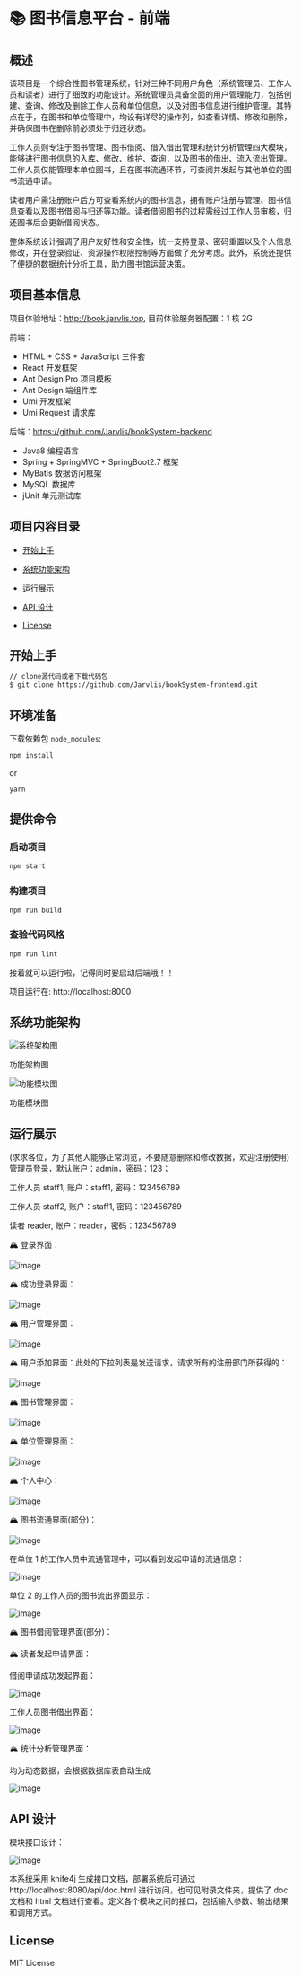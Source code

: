 # 📚 图书信息平台 - 前端

## 概述

该项目是一个综合性图书管理系统，针对三种不同用户角色（系统管理员、工作人员和读者）进行了细致的功能设计。系统管理员具备全面的用户管理能力，包括创建、查询、修改及删除工作人员和单位信息，以及对图书信息进行维护管理。其特点在于，在图书和单位管理中，均设有详尽的操作列，如查看详情、修改和删除，并确保图书在删除前必须处于归还状态。

工作人员则专注于图书管理、图书借阅、借入借出管理和统计分析管理四大模块，能够进行图书信息的入库、修改、维护、查询，以及图书的借出、流入流出管理。工作人员仅能管理本单位图书，且在图书流通环节，可查阅并发起与其他单位的图书流通申请。

读者用户需注册账户后方可查看系统内的图书信息，拥有账户注册与管理、图书信息查看以及图书借阅与归还等功能。读者借阅图书的过程需经过工作人员审核，归还图书后会更新借阅状态。

整体系统设计强调了用户友好性和安全性，统一支持登录、密码重置以及个人信息修改，并在登录验证、资源操作权限控制等方面做了充分考虑。此外，系统还提供了便捷的数据统计分析工具，助力图书馆运营决策。

## 项目基本信息

项目体验地址：http://book.jarvlis.top, 目前体验服务器配置：1 核 2G

前端：

- HTML + CSS + JavaScript 三件套
- React 开发框架
- Ant Design Pro 项目模板
- Ant Design 端组件库
- Umi 开发框架
- Umi Request 请求库

后端：https://github.com/Jarvlis/bookSystem-backend

- Java8 编程语言
- Spring + SpringMVC + SpringBoot2.7 框架
- MyBatis 数据访问框架
- MySQL 数据库
- jUnit 单元测试库

## 项目内容目录

- [开始上手](##开始上手)

- [系统功能架构](##系统功能架构)

- [运行展示](##运行展示)

- [API 设计](##API设计)

- [License](##License)

## 开始上手

```bash
// clone源代码或者下载代码包
$ git clone https://github.com/Jarvlis/bookSystem-frontend.git
```

## 环境准备

下载依赖包 `node_modules`:

```bash
npm install
```

or

```bash
yarn
```

## 提供命令

### 启动项目

```bash
npm start
```

### 构建项目

```bash
npm run build
```

### 查验代码风格

```bash
npm run lint
```

接着就可以运行啦，记得同时要启动后端哦！！

项目运行在: http://localhost:8000

## 系统功能架构

![系统架构图](https://github.com/Jarvlis/bookSystem-backend/assets/96105888/f4a3b622-5894-4ea4-b28e-eb84894f8ddc)

功能架构图

![功能模块图](https://github.com/Jarvlis/bookSystem-backend/assets/96105888/1bd4ebbc-a9da-4f36-89a4-e6a1646f20f8)

功能模块图

## 运行展示

(求求各位，为了其他人能够正常浏览，不要随意删除和修改数据，欢迎注册使用) 管理员登录，默认账户：admin，密码：123；

工作人员 staff1, 账户：staff1, 密码：123456789

工作人员 staff2, 账户：staff1, 密码：123456789

读者 reader, 账户：reader，密码：123456789

🏔️ 登录界面：

![image](https://github.com/Jarvlis/bookSystem-backend/assets/96105888/dcc5c1b4-739b-41f5-8763-5d4b958857f3)

🏔️ 成功登录界面：

![image](https://github.com/Jarvlis/bookSystem-backend/assets/96105888/1adcc8d1-1b35-4864-a860-5f6a442293af)

🏔️ 用户管理界面：

![image](https://github.com/Jarvlis/bookSystem-backend/assets/96105888/4ae3e392-e474-4faf-a44e-b49a61f7325a)

🏔️ 用户添加界面：此处的下拉列表是发送请求，请求所有的注册部门所获得的：

![image](https://github.com/Jarvlis/bookSystem-backend/assets/96105888/e8f5ad8b-9179-4908-8d0b-973cfbaef3b9)

🏔️ 图书管理界面：

![image](https://github.com/Jarvlis/bookSystem-backend/assets/96105888/a7629466-9c8c-46b2-bb7b-6f2b54d8d4bf)

🏔️ 单位管理界面：

![image](https://github.com/Jarvlis/bookSystem-backend/assets/96105888/96e52b75-8fb9-415c-83bf-b21008e745ff)

🏔️ 个人中心：

![image](https://github.com/Jarvlis/bookSystem-backend/assets/96105888/e42c439b-c637-48b7-818d-fdd3b01e82d9)

🏔️ 图书流通界面(部分)：

![image](https://github.com/Jarvlis/bookSystem-backend/assets/96105888/5e2332c1-c24d-4daa-ba7b-cbd09263c168)

在单位 1 的工作人员中流通管理中，可以看到发起申请的流通信息：

![image](https://github.com/Jarvlis/bookSystem-backend/assets/96105888/690f3e5a-32bc-4f6e-a56d-15518edf53a7)

单位 2 的工作人员的图书流出界面显示：

![image](https://github.com/Jarvlis/bookSystem-backend/assets/96105888/73272e22-9443-41da-93c4-87c10c85f6ca)

🏔️ 图书借阅管理界面(部分)：

🏔️ 读者发起申请界面：

借阅申请成功发起界面：

![image](https://github.com/Jarvlis/bookSystem-backend/assets/96105888/ce8175fe-3e2a-481f-8fad-356c20845854)

工作人员图书借出界面：

![image](https://github.com/Jarvlis/bookSystem-backend/assets/96105888/8c392f80-604b-4337-9633-0e274c383c70)

🏔️ 统计分析管理界面：

均为动态数据，会根据数据库表自动生成

![image](https://github.com/Jarvlis/bookSystem-backend/assets/96105888/700d7a1c-c544-45b0-aaa7-ad305e84e72f)

## API 设计

模块接口设计：

![image](https://github.com/Jarvlis/bookSystem-backend/assets/96105888/98134a03-162b-495d-b4cf-8e27af22e7a5)

本系统采用 knife4j 生成接口文档，部署系统后可通过 http://localhost:8080/api/doc.html 进行访问，也可见附录文件夹，提供了 doc 文档和 html 文档进行查看。定义各个模块之间的接口，包括输入参数、输出结果和调用方式。

## License

MIT License
